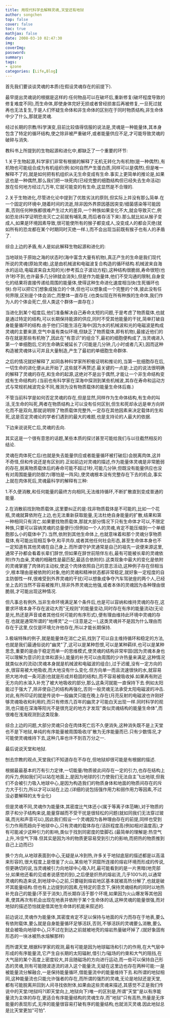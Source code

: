 ```yaml
---
title: 用现代科学去解释灵魂,天堂还有地狱
author: songchen
top: false
cover: false
toc: true
mathjax: false
date: 2008-03-10 02:47:30
img:
coverImg:
password:
summary:
tags:
- qzone
categories: [Life,Blog]
---
```

首先我们要谈谈灵魂的本质(在假设灵魂存在的前提下).

最早提出灵魂说的根据是这样的:任何物品可以在破坏后,重新修复(破坏程度导致的修复难度不同),而生命体,即使身体完好无损或者曾经损害后再被修复,一旦死过就再也无法复生,于是人们怀疑生命体和非生命体的区别在于同时物质结构,非生命体中少了什么,那就是灵魂.

经过长期的宗教/科学演变,目前比较值得信服的说法是,灵魂是一种能量体,其本身包含了特定的循环结构,使之除非被严重破坏,或者能量供应不足,才可能导致灵魂的破碎与消失.

教科书上所提到的生物起源和进化中,都缺乏了一个重要的环节:

1.关于生物起源,科学家们非常有根据的解释了无机无转化为有机物(是一种偶然),有机物也可能组合成为有机组织(例:如何自然产生蛋白质,同样可以是偶然),但是唯一解释不了的,就是如何把有机组织从无生命变成有生命.事实上更简单的推论是,如果这也是一种偶然,那么我们把一块死肉(已经完整的细胞结构但已经失去生命活动)放在任何地方经过几万年,它就可能变的有生命,这显然是不合理的.

2.关于生物进化,尽管进化论中提到了优胜劣汰的原则,但实际上并没有那么简单.在一个固定的环境中,随着时间的流逝,除非因外界原因基因突变/细菌感染等可能因素,否则任何种族都很难产生过大的差异,一个种族如果变化不大,就会导致灭亡,例如恐龙(科学证明恐龙灭亡之前就有哺乳类,而后者存活下来).那么就比如从猴子变成人,如果是环境因素导致,很可能使所有的猴子都变成人,没变成人的都会灭绝(就如所有的恐龙都在某个时期同时灭绝一样.),而不会出现当前既有猴子也有人的矛盾了.



综合上边的矛盾,有人是如此解释生物起源和进化的:

当地球处于原始之海的状态时(海中富含大量有机物),真正产生的生命是我们现代所说的灵魂(原始灵魂),这是由机械波和电磁波复合构造的循环结构.机械波来自海水的运动,电磁波来自太阳的光(参考孤立子波动方程),这种结构很脆弱,寿命很短(也许1秒不到,也许最多几分钟就会消失),但是作为能量体,他们不受沟通的限制,自身变化的结果将直接传递给周围的能量体,使得这种生命进化速度相当快(生死循环也快).你可以把它们想象成独立的个体,但也可以想象成一个完整的个体,彼此没有任何界限,区别是个体会消亡,而整体一直存在.(也类似现在所有种族的生命体,我们作为人的个体会死亡,但人类这个群体一直存在.)

当进化到某个程度后,他们准备解决自己寿命太短的问题,于是考虑了物质载体,也就是通过特定的结构,可以长期保持能源的供应,同时不受其他能量的干扰,简单打破自身能量循环的结构.由于他们只能生活在海中(因为水的机械波和光的电磁波是构成灵魂的主要来源,空气中虽有类似环境,但缺乏了物质载体,即有机物),最接近他们的存在就是那些有机物了,因此在"有意识"的组合下,最初的细胞便构成了,当灵魂进入第一个单细胞后,它的生命确实被延长了(可能是几分钟,几小时或者几天),因而这种构造被灵魂体认可并且大量制造,产生了最初的单细胞生命群体.

之后的情况就好解释了,如同各种科学家所积极证明和推论的,当第一批细胞存在后,一切生命的进化便从此开始了,这些就不再赘述.最关键的一点是:上边的说法很明确的解释了灵魂的存在,和生命的起源,这绝对不是出于偶然,才能让一个非生命结构变成有生命结构的.(当前也有科学家在深海中探测到某些机械波,其存在寿命和运动方式与常规机械波完全不同,推测为没有物质载体的能量生命体后裔.)

不管当前科学是如何否定灵魂的存在,但是显然,同样作为生命体结构,有生命的叫活,无生命的叫死,两者在物质结构上可以没有任何区别,但生和死却永远是单方向转化而不是双向,那就说明除了物质载体完整外,一定存在其他因素来决定载体的生和死,这是否定灵魂论的学者们遇到的最大的难题,也是支持论的人最大的依据.

下边来说说死亡后,灵魂的去向.

其实这是一个很有意思的话题,某些本质的探讨甚至可能给我们与以往截然相反的结论.

灵魂在肉体死亡后(也就是失去能量供应或者能量循环被打破后)会脱离肉体,这并不奇怪,但和传说还是有区别的.正如前边对灵魂的描述,作为能量体灵魂是非常脆弱的存在,脱离物质载体后的寿命可能不超过1秒,可能几分钟,但既没有能量供应也没有对周围能量的防御力(哪怕是一阵风),使灵魂根本没有完整存在下去的机会,事实上就在肉体死后,灵魂最科学的解释有三种:

1.不久便消散,和任何能量的最终方向相同,无法维持循环,不断扩散直到变成普通的能量.

2.在消散前找到物质载体,这里要纠正的是:找非物质载体是不可能的,比如一个花瓶,灵魂就算依附在上边,也无法重新获取能量,无法杜绝自身能量的扩散,结果和第一种相同只有消亡.如果要找物质载体,那就大部分情况下只有生命体才可以,不限定种族,只要可以容纳灵魂的总量便行(但例如一个人的灵魂,肯定不能压缩到一个单细胞那么小的载体中了).当然,依附到其他生命体上,也就意味着和那个灵魂分享物质载体,有可能出现相互争夺,和平共存,或者其他任何社会形态,甚至生命体本身也不一定知道有其他灵魂在自己身上.而所谓守护灵通常是自己的祖先一说便来源这里,通常子孙都会看着长辈们辞世,但如果在辞世前陪伴左右,最有可能被长辈的灵魂依附(作为血亲,灵魂的相融性是最匹配,最适合依附的).这类现象中最大的变化是依附的灵魂掌握了肉体的主动权,使这个肉体依照自己的意志活动,这种例子存在但相当少,根本理由是被依附的对象,他的灵魂和精神状态都非常稳定,就好象一定程度的自主防御性一样,很难受到外界灵魂的干扰(可以想象成争夺汽车驾驶座的两个人,已经坐上去的当然不容易被推开),除非外界灵魂比他强,或者本体的灵魂因为各种理由很脆弱,才可能出现这种情况.

但凡事总有例外,当非生命环境满足某个条件后,也是可以容纳和维持灵魂的存在,这要求环境本身不存在波动大而"无规则"的能量变动,同时存在有序的能量流动(无论是光,热还是声音或者其他任何可能的有序形式),便有理由维持此环境中灵魂的存在.也就是通常所谓的"地缚灵"之一(注意是之一),这类灵魂并不是因为什么理由而存在于这里,仅仅是环境允许他存在,所以才能长期保持.

3.极端特殊的例子,就是能量体在消亡之前,找到了可以自主维持循环和稳定的方法,也就是我们最通俗说的"幽灵"了,这可以是某种怨恨,可以是某种羁绊,也可以是某种思念,重要的是由于稳定而单一的思维模式,使灵魂的结构非常牢固(因为灵魂本身也可以理解为意识的主体和源头),能量的补充可以由周围的少许热量来满足,这种情况就类似水的流动(灵魂本身就是机械波和电磁波的组合),过于迟缓,没有一定方向的水,很容易被大地吸收,而大地没有什么变化.但方向单一而且流速很快的水,就容易把大地冲成一条河道(也就是形成并稳固的结构),而不容易被吸收掉.如果再有附近无方向的水溶入补充了被大地吸收的部分,那么这条河就能一直保持下去.例如太阳能过于强大了,除非使自己的结构再强化,否则一般灵魂无法承受太阳电磁波的冲击.对此,有所印证的就是传说中一般幽灵只能在晚上存在(月亮反射的电磁波也许刚好够灵魂吸收和利用的,而只有修炼几百年的幽灵才可能白天出现一样.同时科学的观测,也只能在深海等阳光不是很充足的地方才发现"类似灵魂结构的能量生命体",而很难在浅海观测到这类现象.



综合上边的问题,大部分灵魂只会在肉体死亡后不久便消失,这种消失既不是上天堂也不是下地狱,单纯的有序能量被周围吸收/扩散为无序能量而已.只有少数情况,才可能使灵魂维持下去,这种几率也许不到百万分之一.

最后说说天堂和地狱.

刨去宗教的观点,天堂我们不知道存在不存在,但地狱却很可能是有根据的描述.

根据最最基本的万有引力定律,一切能量/物质彼此间存在一定的引力,也存在结构上的斥力,例如我们可以站在地面上,是因为地球的引力使我们无法自主飞出地球,但我们不会被引力吸入地球中心,是因为构造我们的物质身体和地面的物质间存在的斥力大于引力,所以才可以站在上边.(详细的说包括强作用力和弱作用力等因素,不过没必要解释的太专业化)

但是灵魂不同,灵魂作为能量体,其密度比气体还小(属于等离子体范畴),对于物质的原子和分子结构来说,能量穿越而不受干扰是很轻松的问题(就如同我们无法穿过玻璃,而光和声音可以),因此我们假设一个灵魂因为各种理由存在的前提,同样也受到引力作用而趋向于地球中心,只有灵魂的载体存在/活跃程度高(例如相对温度高),才有可能减少这种引力的影响,类似于找到同密度的垫脚石.(最简单的理解是:热空气上升,冷空气下降.但其实是因为冷的物质更容易受到引力的影响,而把热的物质推到自己上边而已)

换个方向,从地球表面到中心,无疑是从冷到热,许多关于地狱底层的描述都是以高温来形容的,很大程度上是借鉴了火山,某些地下洞窟所连接的熔岩环境而形成的传说,但更确切的说,当灵魂被引力向地球中心吸入时,最可能看到的是一片黑暗(地壳部分,如果他还看的见或者说感觉的到),之后便是炽热的熔岩流,几乎100%的,以通常灵魂的构造来说,到地球中心之前,只要碰到熔岩地区基本就被高热分解了,也就是破坏其能量结构.但也有上边提到的因素,在特定的意念下,保持灵魂结构的同时以地热补充自己的能量(不至于消失),而长期存活于那个环境,如果因为火山爆发等其他因素,使其再次有机会出现在地表并依附于某个生命体的话,这种灵魂的能量很强,而对地狱的描述恐怕就是借其他生命体的机能来叙述的.

前边说过,灵魂作为能量体,其密度肯定不足以保持与地面的斥力而存在于地表,要么有依附载体,要么就是自身能量循环足够活跃,否则,不够活跃的灵魂要么消散,要么就会被吸向地球中心,只不过在到达之前就被地壳的熔岩热量破坏掉了.(就好象固有形态的一块冰被热水熔解那样)

而所谓天堂,根据科学家的观测,最有可能是因为地球磁场和引力的作用,在大气层中形成的有序能量流,它产生自长期的太阳辐射,借引力/磁场的约束和大气的阻挡,在大气层的某个高度上密度较大,并且随磁场的方向进行运动,而一些可以保持自己形态的灵魂,则有可能随波逐流的进入这个能量流,无疑在这里边也存在两种可能:一是被能量流分解融合,一是保持能量循环,借能量流中的能量维持下去.和所谓的地狱相同,这种能量流也只能允许强者的存在,而所谓的强烈的灵魂,无论是地狱还是天堂,都有可能脱离并回到人间寻找依附体,如果由这些灵魂来描述,其感觉不正是我们传说中的天堂/地狱吗?(即天堂向上,地狱向下)唯一的区别是,所谓"天堂"是以有序能量流为主体的存在,更适合有序能量结构的灵魂生存,而"地狱"只有高热,热量是无序能量的表现形式,无序的能量很容易打破有序的能量结构,也就消灭灵魂.因此地狱总是比天堂更加"可怕".
